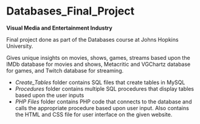 # Databases_Final_Project

**Visual Media and Entertainment Industry**

Final project done as part of the Databases course at Johns Hopkins University.

Gives unique insights on movies, shows, games, streams based upon the IMDb database for movies and shows, Metacritic and VGChartz database for games, and Twitch database for streaming.

- _Create_Tables_ folder contains SQL files that create tables in MySQL
- _Procedures_ folder contains multiple SQL procedures that display tables based upon the user inputs
- _PHP Files_ folder contains PHP code that connects to the database and calls the appropriate procedure based upon user input. Also contains the HTML and CSS file for user interface on the given website.
 
